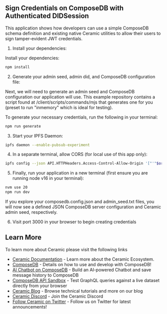 ## Sign Credentials on ComposeDB with Authenticated DIDSession

This application shows how developers can use a simple ComposeDB schema definition and existing native Ceramic utilities to allow their users to sign tamper-evident JWT credentials.

1. Install your dependencies:

Install your dependencies:

```bash
npm install
```

2. Generate your admin seed, admin did, and ComposeDB configuration file:

Next, we will need to generate an admin seed and ComposeDB configuration our application will use. This example repository contains a script found at /client/scripts/commands/mjs that generates one for you (preset to run "inmemory" which is ideal for testing).

To generate your necessary credentials, run the following in your terminal:

```bash
npm run generate
```

3. Start your IPFS Daemon:

```bash
ipfs daemon --enable-pubsub-experiment 
```

4. In a separate terminal, allow CORS (for local use of this app only):

```bash
ipfs config --json API.HTTPHeaders.Access-Control-Allow-Origin '["'"$origin"'", "http://127.0.0.1:8080","http://localhost:3000"]'
```

5. Finally, run your application in a new terminal (first ensure you are running node v16 in your terminal):

```bash
nvm use 20
npm run dev
```

If you explore your composedb.config.json and admin_seed.txt files, you will now see a defined JSON ComposeDB server configuration and Ceramic admin seed, respectively.

6. Visit port 3000 in your browser to begin creating credentials

## Learn More

To learn more about Ceramic please visit the following links

- [Ceramic Documentation](https://developers.ceramic.network/learn/welcome/) - Learn more about the Ceramic Ecosystem.
- [ComposeDB](https://composedb.js.org/) - Details on how to use and develop with ComposeDB!
- [AI Chatbot on ComposeDB](https://learnweb3.io/lessons/build-an-ai-chatbot-on-compose-db-and-the-ceramic-network) - Build an AI-powered Chatbot and save message history to ComposeDB
- [ComposeDB API Sandbox](https://developers.ceramic.network/sandbox) - Test GraphQL queries against a live dataset directly from your browser
- [Ceramic Blog](https://blog.ceramic.network/) - Browse technical tutorials and more on our blog
- [Ceramic Discord](https://discord.com/invite/ceramic) - Join the Ceramic Discord
- [Follow Ceramic on Twitter](https://twitter.com/ceramicnetwork) - Follow us on Twitter for latest announcements!
